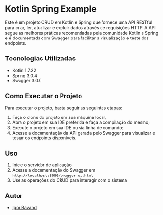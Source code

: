 # Kotlin Spring Example


Este é um projeto CRUD em Kotlin e Spring que fornece uma API RESTful para criar, ler, 
atualizar e excluir dados através de requisições HTTP. A API segue as melhores práticas recomendadas pela comunidade 
Kotlin e Spring e é documentada com Swagger para facilitar a visualização e teste dos endpoints.


## Tecnologias Utilizadas

- Kotlin 1.7.22
- Spring 3.0.4
- Swagger 3.0.0

## Como Executar o Projeto

Para executar o projeto, basta seguir as seguintes etapas:

1. Faça o clone do projeto em sua máquina local;
2. Abra o projeto em sua IDE preferida e faça a compilação do mesmo;
3. Execute o projeto em sua IDE ou via linha de comando;
4. Acesse a documentação da API gerada pelo Swagger para visualizar e testar os endpoints disponíveis.

## Uso

1. Inicie o servidor de aplicação
2. Acesse a documentação do Swagger em `http://localhost:8080/swagger-ui.html`
3. Use as operações do CRUD para interagir com o sistema

## Autor

- [Igor Bavand](https://github.com/IgorBavand)
